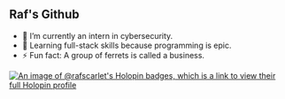 ## Raf's Github

- 🌱 I’m currently an intern in cybersecurity.
- 🎨 Learning full-stack skills because programming is epic.
- ⚡ Fun fact: A group of ferrets is called a business.
  
[![An image of @rafscarlet's Holopin badges, which is a link to view their full Holopin profile](https://holopin.me/rafscarlet)](https://holopin.io/@rafscarlet)
